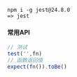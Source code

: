 ~~~shell
npm i -g jest@24.8.0
=> jest
~~~

#### 常用API

~~~js
// 测试
test('',fn)
// 函数返回值
expect(fn()).toBe()
~~~

